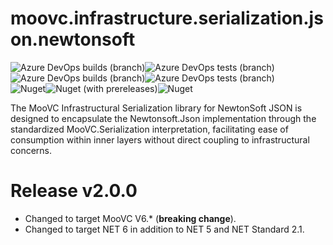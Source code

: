 # moovc.infrastructure.serialization.json.newtonsoft

<img alt="Azure DevOps builds (branch)" src="https://img.shields.io/azure-devops/build/vmartinspaul/MooVC/5/master?label=master&style=plastic" /><img alt="Azure DevOps tests (branch)" src="https://img.shields.io/azure-devops/tests/vmartinspaul/MooVC/5/master?label=Tests%20%28master%29&style=plastic" /><BR /><img alt="Azure DevOps builds (branch)" src="https://img.shields.io/azure-devops/build/vmartinspaul/MooVC/5/develop?label=develop&style=plastic" /><img alt="Azure DevOps tests (branch)" src="https://img.shields.io/azure-devops/tests/vmartinspaul/MooVC/5/develop?label=Tests%20%28develop%29&style=plastic" /><BR /><img alt="Nuget" src="https://img.shields.io/nuget/v/moovc.infrastructure.serialization.json.newtonsoft?style=plastic" /><img alt="Nuget (with prereleases)" src="https://img.shields.io/nuget/vpre/moovc.infrastructure.serialization.json.newtonsoft?style=plastic" /><img alt="Nuget" src="https://img.shields.io/nuget/dt/moovc.infrastructure.serialization.json.newtonsoft?style=plastic" />

The MooVC Infrastructural Serialization library for NewtonSoft JSON is designed to encapsulate the Newtonsoft.Json implementation through the standardized MooVC.Serialization interpretation, facilitating ease of consumption within inner layers without direct coupling to infrastructural concerns.

# Release v2.0.0

- Changed to target MooVC V6.* (**breaking change**).
- Changed to target NET 6 in addition to NET 5 and NET Standard 2.1.